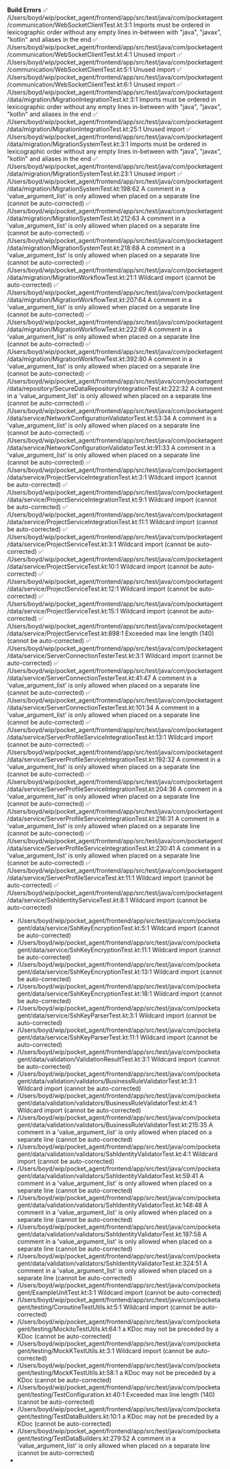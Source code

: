 **Build Errors**
✅ /Users/boyd/wip/pocket_agent/frontend/app/src/test/java/com/pocketagent/communication/WebSocketClientTest.kt:3:1 Imports must be ordered in lexicographic order without any empty lines in-between with "java", "javax", "kotlin" and aliases in the end
✅ /Users/boyd/wip/pocket_agent/frontend/app/src/test/java/com/pocketagent/communication/WebSocketClientTest.kt:4:1 Unused import
✅ /Users/boyd/wip/pocket_agent/frontend/app/src/test/java/com/pocketagent/communication/WebSocketClientTest.kt:5:1 Unused import
✅ /Users/boyd/wip/pocket_agent/frontend/app/src/test/java/com/pocketagent/communication/WebSocketClientTest.kt:6:1 Unused import
✅ /Users/boyd/wip/pocket_agent/frontend/app/src/test/java/com/pocketagent/data/migration/MigrationIntegrationTest.kt:3:1 Imports must be ordered in lexicographic order without any empty lines in-between with "java", "javax", "kotlin" and aliases in the end
✅ /Users/boyd/wip/pocket_agent/frontend/app/src/test/java/com/pocketagent/data/migration/MigrationIntegrationTest.kt:25:1 Unused import
✅ /Users/boyd/wip/pocket_agent/frontend/app/src/test/java/com/pocketagent/data/migration/MigrationSystemTest.kt:3:1 Imports must be ordered in lexicographic order without any empty lines in-between with "java", "javax", "kotlin" and aliases in the end
✅ /Users/boyd/wip/pocket_agent/frontend/app/src/test/java/com/pocketagent/data/migration/MigrationSystemTest.kt:23:1 Unused import
✅ /Users/boyd/wip/pocket_agent/frontend/app/src/test/java/com/pocketagent/data/migration/MigrationSystemTest.kt:198:62 A comment in a 'value_argument_list' is only allowed when placed on a separate line (cannot be auto-corrected)
✅ /Users/boyd/wip/pocket_agent/frontend/app/src/test/java/com/pocketagent/data/migration/MigrationSystemTest.kt:212:63 A comment in a 'value_argument_list' is only allowed when placed on a separate line (cannot be auto-corrected)
✅ /Users/boyd/wip/pocket_agent/frontend/app/src/test/java/com/pocketagent/data/migration/MigrationSystemTest.kt:218:68 A comment in a 'value_argument_list' is only allowed when placed on a separate line (cannot be auto-corrected)
✅ /Users/boyd/wip/pocket_agent/frontend/app/src/test/java/com/pocketagent/data/migration/MigrationWorkflowTest.kt:21:1 Wildcard import (cannot be auto-corrected)
✅ /Users/boyd/wip/pocket_agent/frontend/app/src/test/java/com/pocketagent/data/migration/MigrationWorkflowTest.kt:207:64 A comment in a 'value_argument_list' is only allowed when placed on a separate line (cannot be auto-corrected)
✅ /Users/boyd/wip/pocket_agent/frontend/app/src/test/java/com/pocketagent/data/migration/MigrationWorkflowTest.kt:222:69 A comment in a 'value_argument_list' is only allowed when placed on a separate line (cannot be auto-corrected)
✅ /Users/boyd/wip/pocket_agent/frontend/app/src/test/java/com/pocketagent/data/migration/MigrationWorkflowTest.kt:392:80 A comment in a 'value_argument_list' is only allowed when placed on a separate line (cannot be auto-corrected)
✅ /Users/boyd/wip/pocket_agent/frontend/app/src/test/java/com/pocketagent/data/repository/SecureDataRepositoryIntegrationTest.kt:222:32 A comment in a 'value_argument_list' is only allowed when placed on a separate line (cannot be auto-corrected)
✅ /Users/boyd/wip/pocket_agent/frontend/app/src/test/java/com/pocketagent/data/service/NetworkConfigurationValidatorTest.kt:53:34 A comment in a 'value_argument_list' is only allowed when placed on a separate line (cannot be auto-corrected)
✅ /Users/boyd/wip/pocket_agent/frontend/app/src/test/java/com/pocketagent/data/service/NetworkConfigurationValidatorTest.kt:91:33 A comment in a 'value_argument_list' is only allowed when placed on a separate line (cannot be auto-corrected)
✅ /Users/boyd/wip/pocket_agent/frontend/app/src/test/java/com/pocketagent/data/service/ProjectServiceIntegrationTest.kt:3:1 Wildcard import (cannot be auto-corrected)
✅ /Users/boyd/wip/pocket_agent/frontend/app/src/test/java/com/pocketagent/data/service/ProjectServiceIntegrationTest.kt:9:1 Wildcard import (cannot be auto-corrected)
✅ /Users/boyd/wip/pocket_agent/frontend/app/src/test/java/com/pocketagent/data/service/ProjectServiceIntegrationTest.kt:11:1 Wildcard import (cannot be auto-corrected)
✅ /Users/boyd/wip/pocket_agent/frontend/app/src/test/java/com/pocketagent/data/service/ProjectServiceTest.kt:3:1 Wildcard import (cannot be auto-corrected)
✅ /Users/boyd/wip/pocket_agent/frontend/app/src/test/java/com/pocketagent/data/service/ProjectServiceTest.kt:10:1 Wildcard import (cannot be auto-corrected)
✅ /Users/boyd/wip/pocket_agent/frontend/app/src/test/java/com/pocketagent/data/service/ProjectServiceTest.kt:12:1 Wildcard import (cannot be auto-corrected)
✅ /Users/boyd/wip/pocket_agent/frontend/app/src/test/java/com/pocketagent/data/service/ProjectServiceTest.kt:15:1 Wildcard import (cannot be auto-corrected)
✅ /Users/boyd/wip/pocket_agent/frontend/app/src/test/java/com/pocketagent/data/service/ProjectServiceTest.kt:898:1 Exceeded max line length (140) (cannot be auto-corrected)
✅ /Users/boyd/wip/pocket_agent/frontend/app/src/test/java/com/pocketagent/data/service/ServerConnectionTesterTest.kt:3:1 Wildcard import (cannot be auto-corrected)
✅ /Users/boyd/wip/pocket_agent/frontend/app/src/test/java/com/pocketagent/data/service/ServerConnectionTesterTest.kt:41:47 A comment in a 'value_argument_list' is only allowed when placed on a separate line (cannot be auto-corrected)
✅ /Users/boyd/wip/pocket_agent/frontend/app/src/test/java/com/pocketagent/data/service/ServerConnectionTesterTest.kt:101:34 A comment in a 'value_argument_list' is only allowed when placed on a separate line (cannot be auto-corrected)
✅ /Users/boyd/wip/pocket_agent/frontend/app/src/test/java/com/pocketagent/data/service/ServerProfileServiceIntegrationTest.kt:13:1 Wildcard import (cannot be auto-corrected)
✅ /Users/boyd/wip/pocket_agent/frontend/app/src/test/java/com/pocketagent/data/service/ServerProfileServiceIntegrationTest.kt:192:32 A comment in a 'value_argument_list' is only allowed when placed on a separate line (cannot be auto-corrected)
✅ /Users/boyd/wip/pocket_agent/frontend/app/src/test/java/com/pocketagent/data/service/ServerProfileServiceIntegrationTest.kt:204:36 A comment in a 'value_argument_list' is only allowed when placed on a separate line (cannot be auto-corrected)
✅ /Users/boyd/wip/pocket_agent/frontend/app/src/test/java/com/pocketagent/data/service/ServerProfileServiceIntegrationTest.kt:216:31 A comment in a 'value_argument_list' is only allowed when placed on a separate line (cannot be auto-corrected)
✅ /Users/boyd/wip/pocket_agent/frontend/app/src/test/java/com/pocketagent/data/service/ServerProfileServiceIntegrationTest.kt:230:41 A comment in a 'value_argument_list' is only allowed when placed on a separate line (cannot be auto-corrected)
✅ /Users/boyd/wip/pocket_agent/frontend/app/src/test/java/com/pocketagent/data/service/ServerProfileServiceTest.kt:11:1 Wildcard import (cannot be auto-corrected)
✅ /Users/boyd/wip/pocket_agent/frontend/app/src/test/java/com/pocketagent/data/service/SshIdentityServiceTest.kt:8:1 Wildcard import (cannot be auto-corrected)
- /Users/boyd/wip/pocket_agent/frontend/app/src/test/java/com/pocketagent/data/service/SshKeyEncryptionTest.kt:5:1 Wildcard import (cannot be auto-corrected)
- /Users/boyd/wip/pocket_agent/frontend/app/src/test/java/com/pocketagent/data/service/SshKeyEncryptionTest.kt:11:1 Wildcard import (cannot be auto-corrected)
- /Users/boyd/wip/pocket_agent/frontend/app/src/test/java/com/pocketagent/data/service/SshKeyEncryptionTest.kt:13:1 Wildcard import (cannot be auto-corrected)
- /Users/boyd/wip/pocket_agent/frontend/app/src/test/java/com/pocketagent/data/service/SshKeyEncryptionTest.kt:18:1 Wildcard import (cannot be auto-corrected)
- /Users/boyd/wip/pocket_agent/frontend/app/src/test/java/com/pocketagent/data/service/SshKeyParserTest.kt:3:1 Wildcard import (cannot be auto-corrected)
- /Users/boyd/wip/pocket_agent/frontend/app/src/test/java/com/pocketagent/data/service/SshKeyParserTest.kt:11:1 Wildcard import (cannot be auto-corrected)
- /Users/boyd/wip/pocket_agent/frontend/app/src/test/java/com/pocketagent/data/validation/ValidationResultTest.kt:3:1 Wildcard import (cannot be auto-corrected)
- /Users/boyd/wip/pocket_agent/frontend/app/src/test/java/com/pocketagent/data/validation/validators/BusinessRuleValidatorTest.kt:3:1 Wildcard import (cannot be auto-corrected)
- /Users/boyd/wip/pocket_agent/frontend/app/src/test/java/com/pocketagent/data/validation/validators/BusinessRuleValidatorTest.kt:4:1 Wildcard import (cannot be auto-corrected)
- /Users/boyd/wip/pocket_agent/frontend/app/src/test/java/com/pocketagent/data/validation/validators/BusinessRuleValidatorTest.kt:215:35 A comment in a 'value_argument_list' is only allowed when placed on a separate line (cannot be auto-corrected)
- /Users/boyd/wip/pocket_agent/frontend/app/src/test/java/com/pocketagent/data/validation/validators/SshIdentityValidatorTest.kt:4:1 Wildcard import (cannot be auto-corrected)
- /Users/boyd/wip/pocket_agent/frontend/app/src/test/java/com/pocketagent/data/validation/validators/SshIdentityValidatorTest.kt:59:41 A comment in a 'value_argument_list' is only allowed when placed on a separate line (cannot be auto-corrected)
- /Users/boyd/wip/pocket_agent/frontend/app/src/test/java/com/pocketagent/data/validation/validators/SshIdentityValidatorTest.kt:148:48 A comment in a 'value_argument_list' is only allowed when placed on a separate line (cannot be auto-corrected)
- /Users/boyd/wip/pocket_agent/frontend/app/src/test/java/com/pocketagent/data/validation/validators/SshIdentityValidatorTest.kt:187:58 A comment in a 'value_argument_list' is only allowed when placed on a separate line (cannot be auto-corrected)
- /Users/boyd/wip/pocket_agent/frontend/app/src/test/java/com/pocketagent/data/validation/validators/SshIdentityValidatorTest.kt:324:51 A comment in a 'value_argument_list' is only allowed when placed on a separate line (cannot be auto-corrected)
- /Users/boyd/wip/pocket_agent/frontend/app/src/test/java/com/pocketagent/ExampleUnitTest.kt:3:1 Wildcard import (cannot be auto-corrected)
- /Users/boyd/wip/pocket_agent/frontend/app/src/test/java/com/pocketagent/testing/CoroutineTestUtils.kt:5:1 Wildcard import (cannot be auto-corrected)
- /Users/boyd/wip/pocket_agent/frontend/app/src/test/java/com/pocketagent/testing/MockitoTestUtils.kt:64:1 a KDoc may not be preceded by a KDoc (cannot be auto-corrected)
- /Users/boyd/wip/pocket_agent/frontend/app/src/test/java/com/pocketagent/testing/MockKTestUtils.kt:3:1 Wildcard import (cannot be auto-corrected)
- /Users/boyd/wip/pocket_agent/frontend/app/src/test/java/com/pocketagent/testing/MockKTestUtils.kt:58:1 a KDoc may not be preceded by a KDoc (cannot be auto-corrected)
- /Users/boyd/wip/pocket_agent/frontend/app/src/test/java/com/pocketagent/testing/TestConfiguration.kt:40:1 Exceeded max line length (140) (cannot be auto-corrected)
- /Users/boyd/wip/pocket_agent/frontend/app/src/test/java/com/pocketagent/testing/TestDataBuilders.kt:10:1 a KDoc may not be preceded by a KDoc (cannot be auto-corrected)
- /Users/boyd/wip/pocket_agent/frontend/app/src/test/java/com/pocketagent/testing/TestDataBuilders.kt:279:52 A comment in a 'value_argument_list' is only allowed when placed on a separate line (cannot be auto-corrected)
- 